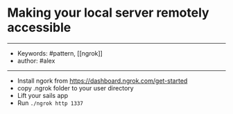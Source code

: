 # Making your local server remotely accessible
---
- Keywords: #pattern, [[ngrok]]
- author: #alex
---
 
- Install ngork from https://dashboard.ngrok.com/get-started  
- copy .ngrok folder to your user directory  
- Lift your sails app  
- Run `./ngrok http 1337`  
